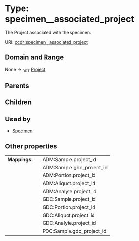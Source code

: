 
# Type: specimen__associated_project


The Project associated with the specimen.

URI: [ccdh:specimen__associated_project](https://example.org/ccdh/specimen__associated_project)


## Domain and Range

None ->  <sub>OPT</sub> [Project](Project.md)

## Parents


## Children


## Used by

 * [Specimen](Specimen.md)

## Other properties

|  |  |  |
| --- | --- | --- |
| **Mappings:** | | ADM:Sample.project_id |
|  | | ADM:Sample.gdc_project_id |
|  | | ADM:Portion.project_id |
|  | | ADM:Aliquot.project_id |
|  | | ADM:Analyte.project_id |
|  | | GDC:Sample.project_id |
|  | | GDC:Portion.project_id |
|  | | GDC:Aliquot.project_id |
|  | | GDC:Analyte.project_id |
|  | | PDC:Sample.gdc_project_id |

